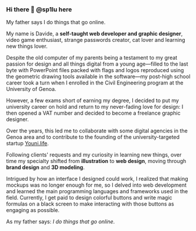 ### Hi there 👋 @sp1lu here

My father says I do things that go online.

My name is Davide, a <b>self-taught web developer and graphic designer</b>, video game enthusiast, strange passwords creator, cat lover and learning new things lover.

Despite the old computer of my parents being a testament to my great passion for design and all things digital from a young age—filled to the last byte with PowerPoint files packed with flags and logos reproduced using the geometric drawing tools available in the software—my post-high school career took a turn when I enrolled in the Civil Engineering program at the University of Genoa.

However, a few exams short of earning my degree, I decided to put my university career on hold and return to my never-fading love for design: I then opened a VAT number and decided to become a freelance graphic designer.

Over the years, this led me to collaborate with some digital agencies in the Genoa area and to contribute to the founding of the university-targeted startup <a href="https://youni.life/" target="_blank">Youni.life</a>.

Following clients' requests and my curiosity in learning new things, over time my specialty shifted from <b>illustration</b> to <b>web design</b>, moving through <b>brand design</b> and <b>3D modeling</b>.

Intrigued by how an interface I designed could work, I realized that making mockups was no longer enough for me, so I delved into web development and learned the main programming languages and frameworks used in the field. Currently, I get paid to design colorful buttons and write magic formulas on a black screen to make interacting with those buttons as engaging as possible.

As my father says: <i>I do things that go online</i>.

<!--
**sp1lu/sp1lu** is a ✨ _special_ ✨ repository because its `README.md` (this file) appears on your GitHub profile.

Here are some ideas to get you started:

- 🔭 I’m currently working on ...
- 🌱 I’m currently learning ...
- 👯 I’m looking to collaborate on ...
- 🤔 I’m looking for help with ...
- 💬 Ask me about ...
- 📫 How to reach me: ...
- 😄 Pronouns: ...
- ⚡ Fun fact: ...
-->
